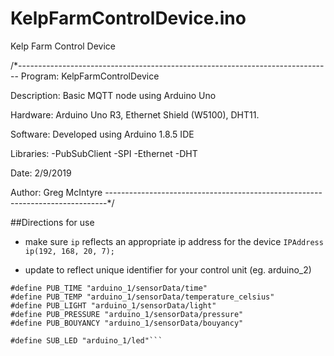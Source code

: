# KelpFarmControlDevice.ino
Kelp Farm Control Device


/*------------------------------------------------------------------------------ 
Program:      KelpFarmControlDevice

Description:  Basic MQTT node using Arduino Uno

Hardware:     Arduino Uno R3, Ethernet Shield (W5100), DHT11.

Software:     Developed using Arduino 1.8.5 IDE

Libraries:    -PubSubClient
              -SPI
              -Ethernet
              -DHT
              
Date:         2/9/2019

Author:       Greg McIntyre
------------------------------------------------------------------------------*/

##Directions for use

- make sure `ip` reflects an appropriate ip address for the device
 `IPAddress ip(192, 168, 20, 7); ` 

- update to reflect unique identifier for your control unit (eg. arduino_2)

```#define PUB_LOC "arduino_1/location"
#define PUB_TIME "arduino_1/sensorData/time"
#define PUB_TEMP "arduino_1/sensorData/temperature_celsius"
#define PUB_LIGHT "arduino_1/sensorData/light"
#define PUB_PRESSURE "arduino_1/sensorData/pressure"
#define PUB_BOUYANCY "arduino_1/sensorData/bouyancy"

#define SUB_LED "arduino_1/led"```
